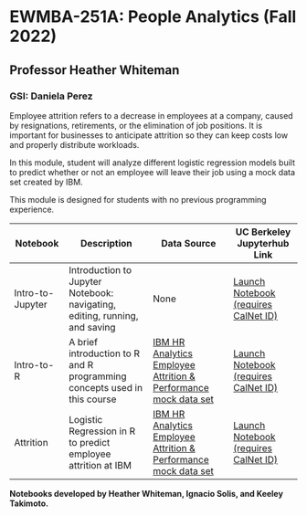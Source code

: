 # EWMBA-251A: People Analytics (Fall 2022)
## Professor Heather Whiteman
### GSI: Daniela Perez

Employee attrition refers to a decrease in employees at a company, caused by resignations, retirements, or the elimination of job positions. It is important for businesses to anticipate attrition so they can keep costs low and properly distribute workloads.

In this module, student will analyze different logistic regression models built to predict whether or not an employee will leave their job using a mock data set created by IBM. 

This module is designed for students with no previous programming experience.


| Notebook         | Description                                                                | Data Source | UC Berkeley Jupyterhub Link |
|------------------|----------------------------------------------------------------------------|-------------|-----------------------------|
| Intro-to-Jupyter | Introduction to Jupyter Notebook: navigating, editing, running, and saving | None        | [Launch Notebook (requires CalNet ID)](https://ewmba251a.haastech.org/hub/user-redirect/git-pull?repo=https%3A%2F%2Fgithub.com%2Fhaas-digital%2Fpeople-analytics-fa22&branch=master&urlpath=tree%2Fpeople-analytics-fa22%2FIntro-to-Jupyter.ipynb) |
| Intro-to-R       | A brief introduction to R and R programming concepts used in this course   | [IBM HR Analytics Employee Attrition & Performance mock data set](https://www.kaggle.com/pavansubhasht/ibm-hr-analytics-attrition-dataset/home)| [Launch Notebook (requires CalNet ID)](https://ewmba251a.haastech.org/hub/user-redirect/git-pull?repo=https%3A%2F%2Fgithub.com%2Fhaas-digital%2Fpeople-analytics-fa22&branch=master&urlpath=tree%2Fpeople-analytics-fa22%2FIntro-to-R.ipynb) |
| Attrition        | Logistic Regression in R to predict employee attrition at IBM              | [IBM HR Analytics Employee Attrition & Performance mock data set](https://www.kaggle.com/pavansubhasht/ibm-hr-analytics-attrition-dataset/home) | [Launch Notebook (requires CalNet ID)](https://ewmba251a.haastech.org/hub/user-redirect/git-pull?repo=https%3A%2F%2Fgithub.com%2Fhaas-digital%2Fpeople-analytics-fa22&branch=master&urlpath=tree%2Fpeople-analytics-fa22%2Fattrition.ipynb) |


**Notebooks developed by Heather Whiteman, Ignacio Solis, and Keeley Takimoto.**
